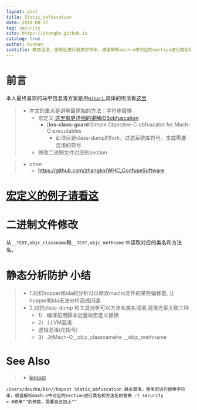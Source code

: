 ```yaml
---
layout: post
title: Static_obfuscation
date: 2018-08-17
tag: security
site: https://zhangkn.github.io
catalog: true
author: kunnan
subtitle: 静态混淆，使用宏进行替换字符串，或者解析mach-o中对应的section进行类名和方法名的替换 
---
```




# 前言

本人最终喜欢的马甲包混淆方案是用[`Hikari`](https://github.com/HikariObfuscator/Hikari),具体的用法看[这里](https://kunnan.github.io/2018/06/05/iosObfuscation/)

> * 本文的重点是讲解最原始的方法：字符串替换
>   * 宏定义,[这里有更详细的讲解iOSobfuscation](https://zhangkn.github.io/2018/04/iOSobfuscation/)
>     * [**ios-class-guard**:Simple Objective-C obfuscator for Mach-O executables
>       * 此项目是class-dump的fork，过滤系统库符号，生成需要混淆的符号
>   * 修改二进制文件对应的section

> * other
>   * https://github.com/zhangkn/WHC_ConfuseSoftware



# [ 宏定义的例子请看这](https://github.com/AloneMonkey/iOSREBook/tree/6dd028fea7d9ec9376cde5cc51de93f53fe5a20d/chapter-8/8.2%20%E9%9D%99%E6%80%81%E6%B7%B7%E6%B7%86/TargetApp/TargetApp)



#  二进制文件修改

从`__TEXT,objc_classname`和`__TEXT,objc_methname` 中读取对应的类名和方法名。


# 静态分析防护  小结

> * 1.对抗hopper和ida的分析可以修改macho文件的某些偏移量, 让hopper和ida无法分析造成闪退  
> * 2.对抗class-dump 和工具分析可以方法名类名混淆,混淆方案大致三种  
>   *  1）.编译前用脚本批量做宏定义替换
>   *  2）.LLVM混淆
>     *  逻辑混淆(花指令)
>   * 3）.对Mach-O__objc_classnamehe __objc_methname



# See Also 

>* [knpost](https://github.com/zhangkn/KNBin/blob/master/knpost) 
>
```
/Users/devzkn/bin//knpost Static_obfuscation 静态混淆，使用宏进行替换字符串，或者解析mach-o中对应的section进行类名和方法名的替换 -t security
> #原来""的参数，需要自己加上""
```

